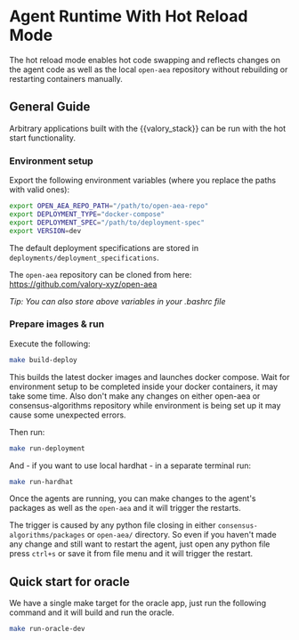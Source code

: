 # Agent Runtime With Hot Reload Mode

The hot reload mode enables hot code swapping and reflects changes on the agent code as well as the local `open-aea` repository without rebuilding or restarting containers manually.

## General Guide

Arbitrary applications built with the {{valory_stack}} can be run with the hot start functionality.

### Environment setup

Export the following environment variables (where you replace the paths with valid ones):
```bash
export OPEN_AEA_REPO_PATH="/path/to/open-aea-repo"
export DEPLOYMENT_TYPE="docker-compose"
export DEPLOYMENT_SPEC="/path/to/deployment-spec"
export VERSION=dev
```

The default deployment specifications are stored in `deployments/deployment_specifications`.

The `open-aea` repository can be cloned from here: https://github.com/valory-xyz/open-aea

*Tip: You can also store above variables in your .bashrc file*


### Prepare images & run

Execute the following:
```bash
make build-deploy
```
This builds the latest docker images and launches docker compose. Wait for environment setup to be completed inside your docker containers, it may take some time. Also don't make any changes on either open-aea or consensus-algorithms repository while environment is being set up it may cause some unexpected errors. 

Then run:
```bash
make run-deployment
```

And - if you want to use local hardhat - in a separate terminal run:
```bash
make run-hardhat
```

Once the agents are running, you can make changes to the agent's packages as well as the `open-aea` and it will trigger the restarts.

The trigger is caused by any python file closing in either `consensus-algorithms/packages` or `open-aea/` directory. So even if you haven't made any change and still want to restart the agent, just open any python file press `ctrl+s` or save it from file menu and it will trigger the restart.


## Quick start for oracle

We have a single make target for the oracle app, just run the following command and it will build and run the oracle.
```bash
make run-oracle-dev
```